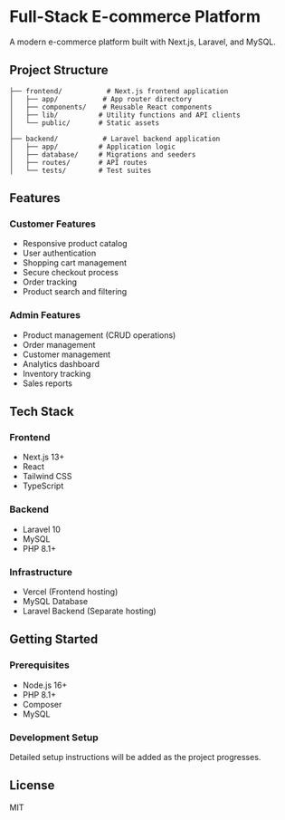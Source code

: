 # Full-Stack E-commerce Platform

A modern e-commerce platform built with Next.js, Laravel, and MySQL.

## Project Structure

```
├── frontend/           # Next.js frontend application
│   ├── app/           # App router directory
│   ├── components/    # Reusable React components
│   ├── lib/          # Utility functions and API clients
│   └── public/       # Static assets
│
├── backend/           # Laravel backend application
│   ├── app/          # Application logic
│   ├── database/     # Migrations and seeders
│   ├── routes/       # API routes
│   └── tests/        # Test suites
```

## Features

### Customer Features
- Responsive product catalog
- User authentication
- Shopping cart management
- Secure checkout process
- Order tracking
- Product search and filtering

### Admin Features
- Product management (CRUD operations)
- Order management
- Customer management
- Analytics dashboard
- Inventory tracking
- Sales reports

## Tech Stack

### Frontend
- Next.js 13+
- React
- Tailwind CSS
- TypeScript

### Backend
- Laravel 10
- MySQL
- PHP 8.1+

### Infrastructure
- Vercel (Frontend hosting)
- MySQL Database
- Laravel Backend (Separate hosting)

## Getting Started

### Prerequisites
- Node.js 16+
- PHP 8.1+
- Composer
- MySQL

### Development Setup
Detailed setup instructions will be added as the project progresses.

## License
MIT